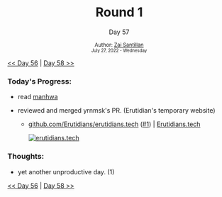 <div align="center">
    <h1>Round 1</h1>
    <p>Day 57</p>
    <sub>
      Author: <a href="https://github.com/plskz" target="_blank">Zai Santillan</a>
      <br>
      <small>July 27, 2022 - Wednesday</small>
    </sub>
  </div>

[<< Day 56](day056.md) | [Day 58 >>](day058.md)

### Today's Progress:

- read [manhwa](https://anilist.co/activity/427184417)
- reviewed and merged yrnmsk's PR. (Erutidian's temporary website)

  - [github.com/Erutidians/erutidians.tech](https://github.com/Erutidians/erutidians.tech) ([#1](https://github.com/Erutidians/erutidians.tech/pull/1)) | [Erutidians.tech](https://erutidians.tech)

    <a href='https://erutidians.tech'>![erutidians.tech](https://i.imgur.com/6mgezd8.png)</a>

### Thoughts:

- yet another unproductive day. (1)

[<< Day 56](day056.md) | [Day 58 >>](day058.md)
